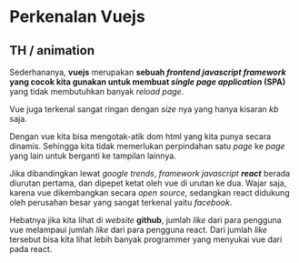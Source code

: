 # Perkenalan Vuejs

## TH / animation

Sederhananya, **vuejs** merupakan **sebuah *frontend javascript framework* yang cocok kita gunakan untuk membuat *single page application* (SPA)** yang tidak membutuhkan banyak *reload page*.

Vue juga terkenal sangat ringan dengan *size* nya yang hanya kisaran *kb* saja.

Dengan vue kita bisa mengotak-atik dom html yang kita punya secara dinamis. Sehingga kita tidak memerlukan perpindahan satu *page* ke *page* yang lain untuk berganti ke tampilan lainnya.

Jika dibandingkan lewat *google trends*, *framework javascript **react*** berada diurutan pertama, dan dipepet ketat oleh vue di urutan ke dua. Wajar saja, karena vue dikembangkan secara *open source*, sedangkan react didukung oleh perusahan besar yang sangat terkenal yaitu *facebook*.

Hebatnya jika kita lihat di *website* **github**, jumlah *like* dari para pengguna vue melampaui jumlah *like* dari para pengguna react. Dari jumlah *like* tersebut bisa kita lihat lebih banyak programmer yang menyukai vue dari pada react.
